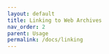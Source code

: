 ```yaml
---
layout: default
title: Linking to Web Archives
nav_order: 2
parent: Usage
permalink: /docs/linking
---
```


